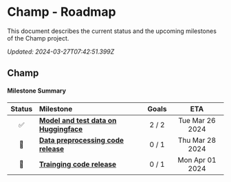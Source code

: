 # Champ - Roadmap

This document describes the current status and the upcoming milestones of the Champ project.

_Updated: 2024-03-27T07:42:51.399Z_

## Champ

#### Milestone Summary

| Status | Milestone                                                                                  | Goals |       ETA       |
| :----: | :----------------------------------------------------------------------------------------- | :---: | :-------------: |
|   ✅   | **[Model and test data on Huggingface](https://huggingface.co/fudan-generative-ai/champ)** | 2 / 2 | Tue Mar 26 2024 |
|   🚀   | **[Data preprocessing code release]()**                                                    | 0 / 1 | Thu Mar 28 2024 |
|   🚀   | **[Trainging code release]()**                                                             | 0 / 1 | Mon Apr 01 2024 |
